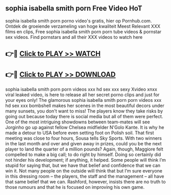 ## sophia isabella smith porn Free Video HoT 

sophia isabella smith porn porno video's gratis, hier op Pornhub.com. Ontdek de groeiende verzameling van hoge kwaliteit Meest Relevant XXX films en clips,
Free sophia isabella smith porn porn tube videos & pornstar sex videos. Find pornstars and all their XXX videos to watch here


## 👉🔴 [Click to PLAY >> WATCH](http://us.freeplayer.one?title=sophia_isabella_smith_porn&ref=16D)

## 👉🔴 [Click to PLAY >> DOWNLOAD](http://us.freeplayer.one?title=sophia_isabella_smith_porn&ref=16D)


sophia isabella smith porn porn videos xxx hd sex xxx sexy Xvideo xnxx viral leaked video, is here to release all her secret porno clips and just for your eyes only! The glamorous sophia isabella smith porn porn videos xxx hd sex xxx bombshell makes her scenes in the most beautiful decors under many sunsets, you don't want to miss! The players know they take risks by going out because today there is social media but all of them were perfect. One of the most intriguing showdowns between team-mates will see Jorginho go up against fellow Chelsea midfielder N'Golo Kante. It is why he made a detour to USA before even setting foot on Polish soil. That first meeting was close to four hours, Sousa tells Sky Sports. With two winners in the last month and over and given away in prizes, could you be the next player to land the quarter of a million pounds? Again, though, Maggiore felt compelled to make a big call; to do right by himself. Doing so certainly did not hinder his development; if anything, it helped. Some people will think I’m stupid for saying that, but we have that belief and confidence that we can win it. Not many people on the outside will think that but I’m sure everyone in this dressing room – the players, the staff and the management – all have that same belief that we can. Rashford, however, insists there are no truth to those rumours and that he is focused on improving his own game.